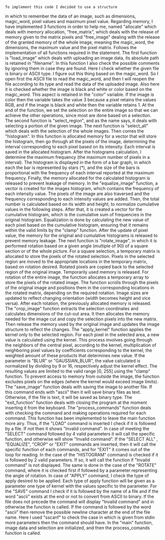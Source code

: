     To implement this code I decided to use a structure
in which to remember the data of an image, such as dimensions,
magic_word, pixel values and maximum pixel value. 
    Regarding memory, I have implemented 3 functions in order to
help me, named "allocate" which deals with memory allocation, 
"free_matrix", which deals with the release of memory given to the matrix
pixels and "free_image" dealing with the release of the granted memory of
the whole image, meaning the magic_word, the dimensions, the maximum value
and the pixel matrix.
    Follows the implementation of all functions required in the statement.
    The first function is "load_image" which deals with uploading an image
data, its absolute path is retained in "filename". In this
function I also check the possible comments by ignoring them in case they
are found. Here I check whether the given file is binary or ASCII type. I
figure out this thing based on the magic_word. So I open first
the ASCII file to read the magic_word, and then I will reopen
the file according to its type and read the data of the uploaded image.
Also here it is checked whether the image is black and white or color
based on the magic_word. This aspect is retained in the "color" variable.
If the image is color then the variable takes the value 3 because a
pixel retains the values RGB, and if the image is black and white then the
variable retains 1. At the end of the function, we set the selection on the
entire image so that we can achieve the other operations, since most are done
based on a selection.
    The second function is "select_region", and as the name says, it
deals with selecting a portion of the given image.
    The next function is "select_all" which deals with the selection of the
whole images.
    Then comes the "histogram". In this function is allocated memory for
a vector that will store the histogram, then go through all the pixels of
the image, determining the interval corresponding to each pixel based on
its intensity. Each interval is saved in the allocated histogram. After
the histograms calculation, I determine the maximum frequency (the maximum
number of pixels in a interval). The histogram is displayed in the form of
a bar graph, in which each the bar is represented by stars (*), and the
size of the bars is proportional with the frequency of each interval reported
at the maximum frequency. Finally, the memory allocated for the calculated
histogram is released to prevent leakage of memory.
    In the "equalize_image" function, a vector is created for the images
histogram, which contains the frequency of each intensity value.
The pixels of the image are also traversed and the frequency corresponding
to each intensity values are added. Then, the total number is calculated
based on its width and height, to normalize cumulative values in the following
steps. After that, it is created a vector for the cumulative histogram, which
is the cumulative sum of frequencies in the original histogram. Equalization
is done by calculating the new value of each pixel based on the cumulative
histogram, ensuring that it remains within the valid limits by the "clamp"
function. After the update of pixel value, the memory for the original and
cumulative histograms is released to prevent memory leakage.
    The next function is "rotate_image", in which it is performed
rotation based on a given angle (multiple of 90) of a square section or
of the whole picture. For a square selection, a temporary matrix is allocated
to store the pixels of the rotated selection. Pixels in the selected region are
moved to the appropriate locations in the temporary matrix, based on rotation
desired. Rotated pixels are copied back to the selected region of the original
image. Temporarily used memory is released. For rotation of the entire image,
the function allocates a temporary array to store the pixels of the rotated
image. The function scrolls through the pixels of the original image and
positions them in the corresponding locations in the rotated matrix, depending
on the required rotation. Image sizes are updated to reflect
changing orientation (width becomes height and vice versa). After each
rotation, the previously allocated memory is released.
    The "crop_image" function extracts the selection coordinates and calculates
dimensions of the cut-out area. It then allocates the memory needed for the
image cut and copy the selection pixels into the new matrix. Then release
the memory used by the original image and updates the image structure
to reflect the changes.
    The "apply_kernel" function applies the kernel only to the selected region.
For each pixel in the selected area, a new value is calculated using
the kernel. This process involves going through the neighbors of the central
pixel, according to the kernel, multiplication of neighboring pixel values by
coefficients corresponding to the kernel, the weighted amount of these products
that determines new value. If the parameter is "BLUR" or "GAUSSIAN_BLUR", the
value calculated is normalized by dividing by 9 or 16, respectively
adjust the kernel effect. The resulting values are limited to the valid range
[0, 255] using the "clamp" function. To prevent access to memory from
outside the image, the function excludes pixels on the edges (where the kernel
would exceed image limits).
    The "save_image" function deals with saving the image to another file. If
this command ends with "ascii" then it will save binary files as text.
Otherwise, if the file is text, it will be saved as binary type.
    The "exit_function" function deals with closing the program at the moment
inserting it from the keyboard.
    The "process_commands" function deals with checking the command and making
operations required for each command. This function has been implemented
to leave the main function more airy. Thus, if the "LOAD" command is inserted I
check if it is followed by a file. If not then it shows "Invalid command". In
case of meeting the "SELECT" command followed by 4 valid parameters it will
call the specific function, and otherwise will show "Invalid command". If the
"SELECT ALL" , "EQUALIZE", "CROP" or "EXIT" commands are inserted, then it will
call the specific function of each commands, and for "EXIT" it comes out
of the loop for reading. In the case of the  "HISTOGRAM" command is checked
if it is followed by 2 valid parameters. If so, it will call the function if
"Invalid command" is not displayed. The same is done in the case of the
"ROTATE" command, where it is checked first if followed by a parameter
representing the angle of rotation. In case of "APPLY" command, I check
the type of apply desired to be applied. Each type of apply function will be
given as a parameter one type of kernel with the values specific to the
parameter. For the "SAVE" command I check if it is followed by the name of a
file and if the word "ascii" exists at the end or not to convert from
ASCII to binary. If the file does not precede the command will display
"Invalid command" and in otherwise the function is called. If the command
is followed by the word "ascii" then remove the possible newline character
at the end of the file name. Here I used "sscanf" to check the case in which
is given from stdin more parameters then the command should have.
    In the "main" function, image data and selection are initialized, and then
the process_comands function is called.

